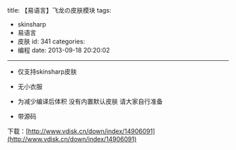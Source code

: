 title: 【易语言】飞龙の皮肤模块
tags:
  - skinsharp
  - 易语言
  - 皮肤
id: 341
categories:
  - 编程
date: 2013-09-18 20:20:02
---

* 仅支持skinsharp皮肤

* 无小衣服

* 为减少编译后体积 没有内置默认皮肤 请大家自行准备

* 带源码
<!--more-->
下载：[http://www.vdisk.cn/down/index/14906091](http://www.vdisk.cn/down/index/14906091)